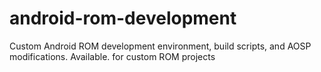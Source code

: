 # android-rom-development
Custom Android ROM development environment, build scripts, and AOSP modifications. Available. for custom ROM projects
